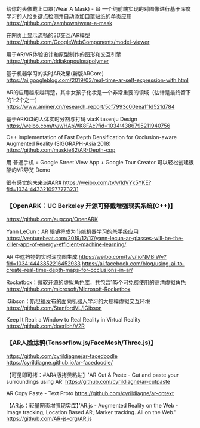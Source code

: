 给你的头像戴上口罩(Wear A Mask) - 😷 一个纯前端实现的对图像进行基于深度学习的人脸关键点检测并自动添加口罩贴纸的单页应用
https://github.com/zamhown/wear-a-mask

在网页上显示流畅的3D交互/AR模型
https://github.com/GoogleWebComponents/model-viewer

用于AR/VR体验设计和原型制作的图形和交互引擎
https://github.com/ddiakopoulos/polymer

基于机器学习的实时AR效果(新版ARCore)
https://ai.googleblog.com/2019/03/real-time-ar-self-expression-with.html

AR的应用越来越清楚，其中女孩子化妆是一个非常重要的领域（估计是最终留下的1-2个之一） 
https://www.aminer.cn/research_report/5cf7993c00eea1f1d521d784

基于ARKit3的人体实时分割与打码 via:Kitasenju Design 
https://weibo.com/tv/v/HApWK8FAc?fid=1034:4386795211940756

C++ implementation of Fast Depth Densification for Occlusion-aware Augmented Reality (SIGGRAPH-Asia 2018)
https://github.com/muskie82/AR-Depth-cpp

用 普通手机 + Google Street View App + Google Tour Creator 可以轻松创建很酷的VR导览 Demo

很有感觉的未来派#AR# 
https://weibo.com/tv/v/IdVYx5YKE?fid=1034:4433210977773231

### 【OpenARK：UC Berkeley 开源可穿戴增强现实系统(C++)】
https://github.com/augcog/OpenARK

Yann LeCun：AR 眼镜将成为节能机器学习的杀手级应用
https://venturebeat.com/2019/12/17/yann-lecun-ar-glasses-will-be-the-killer-app-of-energy-efficient-machine-learning/

AR 中遮挡物的实时深度图生成
https://weibo.com/tv/v/IioNMBIWv?fid=1034:4443852216452933   https://ai.facebook.com/blog/using-ai-to-create-real-time-depth-maps-for-occlusions-in-ar/

Rocketbox：微软开源的虚拟角色库，共包含115个可免费使用的高清虚拟角色
https://github.com/microsoft/Microsoft-Rocketbox

iGibson：斯坦福发布的面向机器人学习的大规模虚拟交互环境
https://github.com/StanfordVL/iGibson

Keep It Real: a Window to Real Reality in Virtual Reality
https://github.com/doerlbh/V2R

### 【AR人脸涂鸦(Tensorflow.js/FaceMesh/Three.js)】
https://github.com/cyrildiagne/ar-facedoodle https://cyrildiagne.github.io/ar-facedoodle/

【可见即可拷：#AR#版拷贝粘贴】'AR Cut & Paste - Cut and paste your surroundings using AR' 
https://github.com/cyrildiagne/ar-cutpaste

AR Copy Paste - Text Proto
https://github.com/cyrildiagne/ar-cptext

【AR.js：轻量网页增强现实库】’AR.js - Augmented Reality on the Web - Image tracking, Location Based AR, Marker tracking. All on the Web.' 
https://github.com/AR-js-org/AR.js